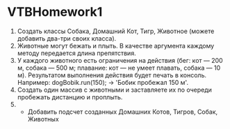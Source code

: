 # VTBHomework1
1. Создать классы Собака, Домашний Кот, Тигр, Животное (можете добавить два-три своих
класса).
2. Животные могут бежать и плыть. В качестве аргумента каждому методу передается длина
препятствия.
3. У каждого животного есть ограничения на действия (бег: кот — 200 м, собака — 500 м;
плавание: кот — не умеет плавать, собака — 10 м). Результатом выполнения действия будет
печать в консоль. Например: dogBobik.run(150); -> 'Бобик пробежал 150 м'.
4. Создать один массив с животными и заставляете их по очереди пробежать дистанцию и
проплыть.
5. * Добавить подсчет созданных Домашних Котов, Тигров, Собак, Животных
